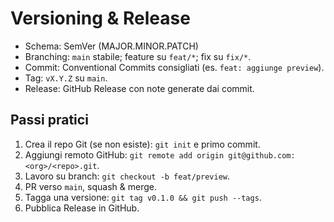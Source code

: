# Versioning & Release

- Schema: SemVer (MAJOR.MINOR.PATCH)
- Branching: `main` stabile; feature su `feat/*`; fix su `fix/*`.
- Commit: Conventional Commits consigliati (es. `feat: aggiunge preview`).
- Tag: `vX.Y.Z` su `main`.
- Release: GitHub Release con note generate dai commit.

## Passi pratici

1. Crea il repo Git (se non esiste): `git init` e primo commit.
2. Aggiungi remoto GitHub: `git remote add origin git@github.com:<org>/<repo>.git`.
3. Lavoro su branch: `git checkout -b feat/preview`.
4. PR verso `main`, squash & merge.
5. Tagga una versione: `git tag v0.1.0 && git push --tags`.
6. Pubblica Release in GitHub.

